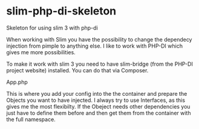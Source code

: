 # slim-php-di-skeleton
Skeleton for using slim 3 with php-di

When working with Slim you have the possibility to change the dependecy injection from pimple to anything else. I like to work with PHP-DI which gives me more possibilities.

To make it work with slim 3 you need to have slim-bridge (from the PHP-DI project website) installed. You can do that via Composer. 

App.php

This is where you add your config into the the container and prepare the Objects you want to have injected. I always try to use Interfaces, as this gives me the most flexibilty. If the Obeject needs other dependencies you just have to define them before and then get them from the container with the full namespace.

 